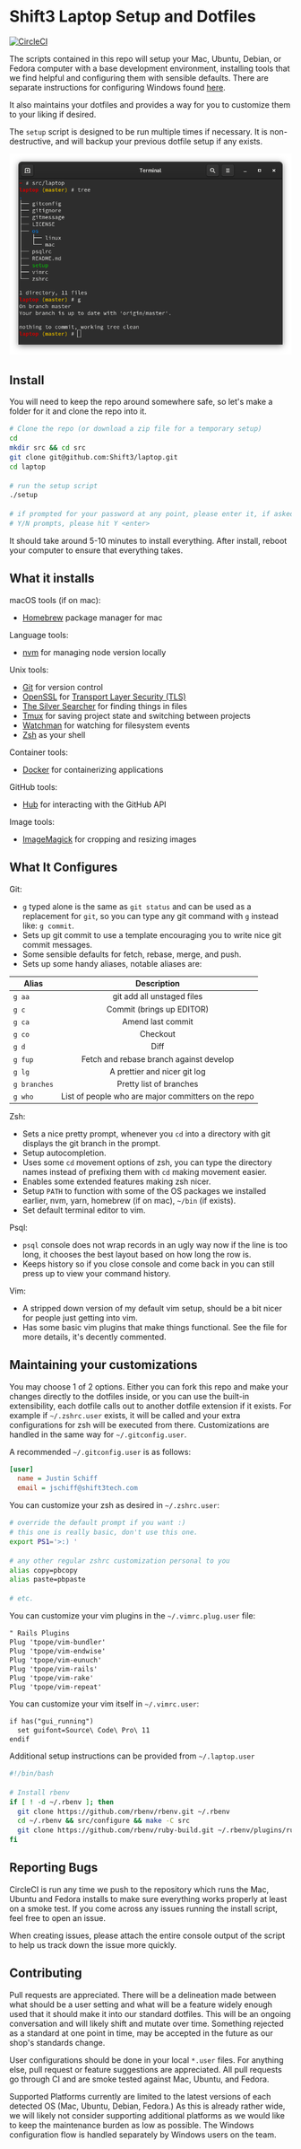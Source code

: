 Shift3 Laptop Setup and Dotfiles
================================

[![CircleCI](https://circleci.com/gh/Shift3/laptop.svg?style=svg&circle-token=e273355c5438b649729962059454a44bd2b255a4)](https://circleci.com/gh/Shift3/laptop)

The scripts contained in this repo will setup your Mac, Ubuntu, Debian, or
Fedora computer with a base development environment, installing tools that we
find helpful and configuring them with sensible defaults. There are separate
instructions for configuring Windows found [here](https://github.com/Shift3/standards-and-practices#windows).

It also maintains your dotfiles and provides a way for you to customize them to
your liking if desired.

The `setup` script is designed to be run multiple times if necessary. It is
non-destructive, and will backup your previous dotfile setup if any exists.

![screen](img/screen.png)

Install
-------

You will need to keep the repo around somewhere safe, so let's make a folder for
it and clone the repo into it.

```sh
# Clone the repo (or download a zip file for a temporary setup)
cd
mkdir src && cd src
git clone git@github.com:Shift3/laptop.git
cd laptop

# run the setup script
./setup

# if prompted for your password at any point, please enter it, if asked any
# Y/N prompts, please hit Y <enter>
```

It should take around 5-10 minutes to install everything. After install, reboot
your computer to ensure that everything takes.

What it installs
----------------

macOS tools (if on mac):

* [Homebrew] package manager for mac

[Homebrew]: http://brew.sh/

Language tools:

* [nvm] for managing node version locally

[nvm]: https://github.com/nvm-sh/nvm

Unix tools:

* [Git] for version control
* [OpenSSL] for [Transport Layer Security (TLS)](https://en.wikipedia.org/wiki/Transport_Layer_Security)
* [The Silver Searcher] for finding things in files
* [Tmux] for saving project state and switching between projects
* [Watchman] for watching for filesystem events
* [Zsh] as your shell

[Git]: https://git-scm.com/
[OpenSSL]: https://www.openssl.org/
[The Silver Searcher]: https://github.com/ggreer/the_silver_searcher
[Tmux]: http://tmux.github.io/
[Watchman]: https://facebook.github.io/watchman/
[Zsh]: http://www.zsh.org/

Container tools:

* [Docker] for containerizing applications

[Docker]: https://www.docker.com/

GitHub tools:

* [Hub] for interacting with the GitHub API

[Hub]: http://hub.github.com/

Image tools:

* [ImageMagick] for cropping and resizing images

[ImageMagick]: https://imagemagick.org/index.php

What It Configures
------------------

Git:

* `g` typed alone is the same as `git status` and can be used as a replacement
  for `git`, so you can type any git command with `g` instead like: `g commit`.
* Sets up git commit to use a template encouraging you to write nice git commit
  messages.
* Some sensible defaults for fetch, rebase, merge, and push.
* Sets up some handy aliases, notable aliases are:

| Alias         | Description                                         |
| ------------- |:--------------------------------------------------: |
| `g aa`        | git add all unstaged files                          |
| `g c`         | Commit (brings up EDITOR)                           |
| `g ca`        | Amend last commit                                   |
| `g co`        | Checkout                                            |
| `g d`         | Diff                                                |
| `g fup`       | Fetch and rebase branch against develop             |
| `g lg`        | A prettier and nicer git log                        |
| `g branches`  | Pretty list of branches                             |
| `g who`       | List of people who are major committers on the repo |

Zsh:

* Sets a nice pretty prompt, whenever you `cd` into a directory with git displays
  the git branch in the prompt.
* Setup autocompletion.
* Uses some `cd` movement options of zsh, you can type the directory names instead
  of prefixing them with `cd` making movement easier.
* Enables some extended features making zsh nicer.
* Setup `PATH` to function with some of the OS packages we installed earlier,
  nvm, yarn, homebrew (if on mac), `~/bin` (if exists).
* Set default terminal editor to vim.

Psql:

* `psql` console does not wrap records in an ugly way now if the line is too long,
  it chooses the best layout based on how long the row is.
* Keeps history so if you close console and come back in you can still press up
  to view your command history.

Vim:

* A stripped down version of my default vim setup, should be a bit nicer for
  people just getting into vim.
* Has some basic vim plugins that make things functional. See the file for more
  details, it's decently commented.

Maintaining your customizations
-------------------------------

You may choose 1 of 2 options. Either you can fork this repo and make your
changes directly to the dotfiles inside, or you can use the built-in
extensibility, each dotfile calls out to another dotfile extension if it
exists. For example if `~/.zshrc.user` exists, it will be called and your extra
configurations for zsh will be executed from there. Customizations are handled in the same way for
`~/.gitconfig.user`.

A recommended `~/.gitconfig.user` is as follows:

```ini
[user]
  name = Justin Schiff
  email = jschiff@shift3tech.com
```

You can customize your zsh as desired in `~/.zshrc.user`:

```sh
# override the default prompt if you want :)
# this one is really basic, don't use this one.
export PS1='>:) '

# any other regular zshrc customization personal to you
alias copy=pbcopy
alias paste=pbpaste

# etc.
```

You can customize your vim plugins in the `~/.vimrc.plug.user` file:

```vim
" Rails Plugins
Plug 'tpope/vim-bundler'
Plug 'tpope/vim-endwise'
Plug 'tpope/vim-eunuch'
Plug 'tpope/vim-rails'
Plug 'tpope/vim-rake'
Plug 'tpope/vim-repeat'
```

You can customize your vim itself in `~/.vimrc.user`:

```vim
if has("gui_running")
  set guifont=Source\ Code\ Pro\ 11
endif
```

Additional setup instructions can be provided from `~/.laptop.user`

```bash
#!/bin/bash

# Install rbenv
if [ ! -d ~/.rbenv ]; then
  git clone https://github.com/rbenv/rbenv.git ~/.rbenv
  cd ~/.rbenv && src/configure && make -C src
  git clone https://github.com/rbenv/ruby-build.git ~/.rbenv/plugins/ruby-build
fi
```

Reporting Bugs
--------------

CircleCI is run any time we push to the repository which runs the Mac, Ubuntu
and Fedora installs to make sure everything works properly at least on a smoke
test. If you come across any issues running the install script, feel free to
open an issue.

When creating issues, please attach the entire console output of the script to
help us track down the issue more quickly.

Contributing
------------

Pull requests are appreciated. There will be a delineation made between what
should be a user setting and what will be a feature widely enough used that it
should make it into our standard dotfiles. This will be an ongoing conversation
and will likely shift and mutate over time. Something rejected as a standard at
one point in time, may be accepted in the future as our shop's standards change.

User configurations should be done in your local `*.user` files. For anything else,
pull request or feature suggestions are appreciated. All pull requests go
through CI and are smoke tested against Mac, Ubuntu, and Fedora.

Supported Platforms currently are limited to the latest versions of each
detected OS (Mac, Ubuntu, Debian, Fedora.) As this is already rather wide, we
will likely not consider supporting additional platforms as we would like to
keep the maintenance burden as low as possible. The Windows configuration flow
is handled separately by Windows users on the team.

